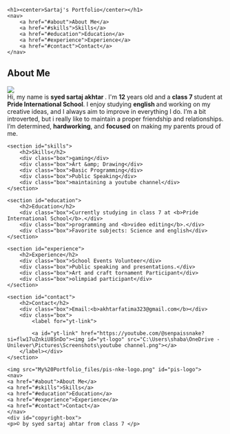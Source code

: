 <!DOCTYPE html>
<html lang="en"><head>
<meta http-equiv="content-type" content="text/html; charset=UTF-8">
    <meta charset="UTF-8">
    <meta name="viewport" content="width=device-width, initial-scale=1.0">
    <title>My Portfolio</title>
    <link href="htmlPortfolio_files/css2.css" rel="stylesheet">
    <link rel="stylesheet" href="htmlPortfolio_files/style.css">
</head>
<body>

    <h1><center>Sartaj's Portfolio</center></h1>
    <nav>
        <a href="#about">About Me</a>
        <a href="#skills">Skills</a>
        <a href="#education">Education</a>
        <a href="#experience">Experience</a>
        <a href="#contact">Contact</a>
    </nav>
</header>

<div class="container">
    <section id="about">
        <h2>About Me</h2>
        <img src="C:\Users\shaba\Downloads\IMG_20241031_172440.jpg" class="profile-photo">
        <div class="box">Hi, my name is <b>syed sartaj akhtar </b>. I'm <b>12</b> years old and a <b>class 7 </b> student at <b>Pride International School</b>. I enjoy studying <b>english </b>and
 working on my creative ideas, and I always aim to improve in everything
 I do. I’m a bit introverted, but i really like to maintain a proper friendship and relationships. I’m determined, <b>hardworking</b>, and <b>focused</b> on making my parents proud of me.</div>
    </section>

    <section id="skills">
        <h2>Skills</h2>
        <div class="box">gaming</div>
        <div class="box">Art &amp; Drawing</div>
        <div class="box">Basic Programming</div>
        <div class="box">Public Speaking</div>
        <div class="box">maintaining a youtube channel</div>
    </section>

    <section id="education">
        <h2>Education</h2>
        <div class="box">Currently studying in class 7 at <b>Pride International School</b>.</div>
        <div class="box">programming and <b>video editing</b>.</div>
        <div class="box">Favorite subjects: Science and english</div>
    </section>

    <section id="experience">
        <h2>Experience</h2>
        <div class="box">School Events Volunteer</div>
        <div class="box">Public speaking and presentations.</div>
        <div class="box">Art and craft tornament Participant</div>
        <div class="box">olimpiad participant</div>
    </section>

    <section id="contact">
        <h2>Contact</h2>
        <div class="box">Email:<b>akhtarfatima323@gmail.com</b></div>
        <div class="box">
            <label for="yt-link">
                
            <a id="yt-link" href="https://youtube.com/@senpaissnake?si=flw17uZnkiU8SnDo"><img id="yt-logo" src="C:\Users\shaba\OneDrive - Unilever\Pictures\Screenshots\youtube channel.png"></a>
        </label></div>
    </section>
</div>

<footer>

    <img src="My%20Portfolio_files/pis-nke-logo.png" id="pis-logo">
    <nav>
    <a href="#about">About Me</a>
    <a href="#skills">Skills</a>
    <a href="#education">Education</a>
    <a href="#experience">Experience</a>
    <a href="#contact">Contact</a>
    </nav>
    <div id="copyright-box">
    <p>© by syed sartaj ahtar from class 7 </p>
   
</div></footer>


</body></html>
